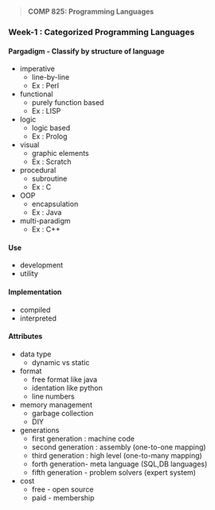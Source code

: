 > **COMP 825: Programming Languages**
### Week-1 : Categorized Programming Languages
#### Pargadigm - Classify by structure of language
- imperative  
  - line-by-line
  - Ex : Perl
- functional  
  - purely function based
  - Ex : LISP
- logic     
  - logic based
  - Ex : Prolog
- visual
  - graphic elements
  - Ex : Scratch
- procedural
  - subroutine
  - Ex : C
- OOP
  - encapsulation
  - Ex : Java
- multi-paradigm
  - Ex : C++ 
#### Use
 - development
 - utility

#### Implementation
  - compiled
  - interpreted

#### Attributes
  - data type
    - dynamic vs static
  - format
    - free format like java
    - identation like python
    - line numbers
  - memory management
    - garbage collection
    - DIY 
  - generations
    - first generation : machine code
    - second generation : assembly (one-to-one mapping)
    - third generation : high level (one-to-many mapping)
    - forth generation- meta language (SQL,DB languages)
    - fifth generation - problem solvers (expert system)
  - cost
    - free - open source
    - paid - membership

